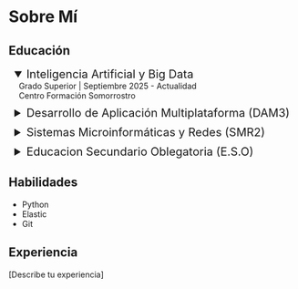 # Sobre Mí

## Educación 
<details open style="margin-bottom: 10px; padding-left: 10px;">
  <summary style="font-size: 20px;">Inteligencia Artificial y Big Data</summary>
  &nbsp;&nbsp;Grado Superior | Septiembre 2025 - Actualidad <br> 
  &nbsp;&nbsp;Centro Formación Somorrostro
</details>

<details style="margin-bottom: 10px; padding-left: 10px;">
  <summary style="font-size: 20px;">Desarrollo de Aplicación Multiplataforma (DAM3)</summary>
  &nbsp;&nbsp;Grado Superior | Septiembre 2023 - Julio 2025 <br> 
  &nbsp;&nbsp;Centro Formación Somorrostro
</details>

<details style="margin-bottom: 10px; padding-left: 10px;">
  <summary style="font-size: 20px;">Sistemas Microinformáticas y Redes (SMR2)</summary>
  &nbsp;&nbsp;Grado Medio | Septiembre 2021 - Julio 2023 <br> 
  &nbsp;&nbsp;Centro Formación Somorrostro
</details>

<details style="margin-bottom: 10px; padding-left: 10px;">
  <summary style="font-size: 20px;">Educacion Secundario Oblegatoria (E.S.O)</summary>
  &nbsp;&nbsp;Septiembre 2018 - Julio 2021 <br> 
  &nbsp;&nbsp;Santa Maria Ikastetxea
</details>

## Habilidades
- Python
- Elastic
- Git

## Experiencia
[Describe tu experiencia]